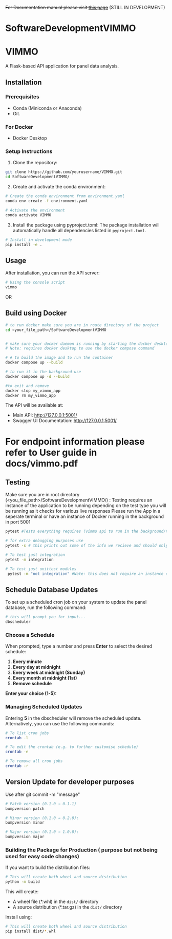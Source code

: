 ~~For Documentation manual please visit [this page](https://softwaredevelopmentvimmo.readthedocs.io/en/latest/)~~ (STILL IN DEVELOPMENT)

# SoftwareDevelopmentVIMMO

# VIMMO

A Flask-based API application for panel data analysis.

## Installation

### Prerequisites

- Conda (Miniconda or Anaconda)
- Git.
### For Docker
- Docker Desktop

### Setup Instructions

1. Clone the repository:
```bash
git clone https://github.com/yourusername/VIMMO.git
cd SoftwareDevelopmentVIMMO/
```

2. Create and activate the conda environment:
```bash
# Create the conda environment from environment.yaml
conda env create -f environment.yaml

# Activate the environment
conda activate VIMMO
```

3. Install the package using pyproject.toml:
The package installation will automatically handle all dependencies listed in `pyproject.toml`.
```bash
# Install in development mode
pip install -e .
```

## Usage

After installation, you can run the API server:
```bash
# Using the console script
vimmo

```
OR


## Build using Docker
```bash
# to run docker make sure you are in route directory of the project
cd <your_file_path>/SoftwareDevelopmentVIMMO


# make sure your docker daemon is running by starting the docker desktop
# Note: requires docker desktop to use the docker compose command

# # to build the image and to run the container 
docker compose up --build

# to run it in the background use
docker compose up -d --build

#to exit and remove
docker stop my_vimmo_app
docker rm my_vimmo_app
```

The API will be available at:
- Main API: http://127.0.0.1:5001/
- Swagger UI Documentation: http://127.0.0.1:5001/

# For endpoint information please refer to User guide in docs/vimmo.pdf


## Testing

Make sure you are in root directory (<you_file_path>/SoftwareDevelopmentVIMMO/) :
Testing requires an instance of the application to be running depending on the test type you will be running as it checks for various live responses
Please run the App in a seperate terminal or have an instance of Docker running in the background in port 5001
```bash
pytest #Tests everything requires (vimmo api to run in the background/new terminal)

# for extra debugging purposes use 
pytest -s # this prints out some of the info we recieve and should only be used for debugging purposes e.g, change in panelapp or variant validator.

# To test just integration
pytest -m integration

# To test just unittest modules
 pytest -m "not integration" #Note: this does not require an instance of the app to run as it mocks responses with dummy data

```

## Schedule Database Updates

To set up a scheduled cron job on your system to update the 
panel database, run the following command:

```bash
# this will prompt you for input...
dbscheduler
```

### Choose a Schedule

When prompted, type a number and press **Enter** to select the desired schedule:

1. **Every minute**  
2. **Every day at midnight**  
3. **Every week at midnight (Sunday)**  
4. **Every month at midnight (1st)**  
5. **Remove schedule**  

**Enter your choice (1-5):**

### Managing Scheduled Updates

Entering **5** in the dbscheduler will remove the scheduled update. Alternatively, you can use the following commands:

```bash
# To list cron jobs
crontab -l

# To edit the crontab (e.g. to further customise schedule)
crontab -e

# To remove all cron jobs
crontab -r
````


## Version Update for developer purposes
Use after git commit -m "message"
```bash
# Patch version (0.1.0 → 0.1.1) 
bumpversion patch

# Minor version (0.1.0 → 0.2.0):
bumpversion minor

# Major version (0.1.0 → 1.0.0):
bumpversion major
```




### Building the Package for Production ( purpose but not being used for easy code changes)

If you want to build the distribution files:
```bash
# This will create both wheel and source distribution
python -m build
```

This will create:
- A wheel file (*.whl) in the `dist/` directory
- A source distribution (*.tar.gz) in the `dist/` directory

Install using:
```bash
# This will create both wheel and source distribution
pip install dist/*.whl
```



